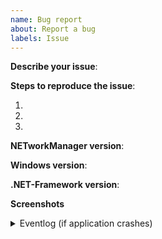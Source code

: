 ```yaml
---
name: Bug report
about: Report a bug
labels: Issue
---
```


**Describe your issue**:

**Steps to reproduce the issue**:

1.
2.
3.

**NETworkManager version**: 

**Windows version**:

**.NET-Framework version**:

**Screenshots**

<details>
<summary>Eventlog (if application crashes)</summary>

</details>
